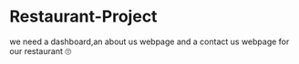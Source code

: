 # Restaurant-Project
we need a dashboard,an about us webpage and a contact us webpage for our restaurant 🙄
